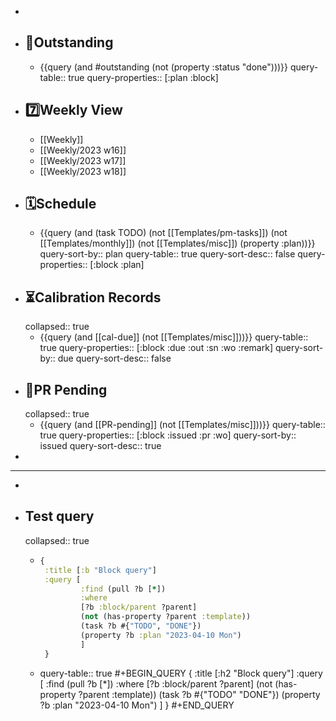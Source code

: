 -
- ## 📌Outstanding
	- {{query (and #outstanding (not (property :status "done")))}}
	  query-table:: true
	  query-properties:: [:plan :block]
- ## 7️⃣Weekly View
	- [[Weekly]]
	- [[Weekly/2023 w16]]
	- [[Weekly/2023 w17]]
	- [[Weekly/2023 w18]]
- ## 🗓️Schedule
	- {{query (and (task TODO) (not [[Templates/pm-tasks]]) (not [[Templates/monthly]]) (not [[Templates/misc]]) (property :plan))}}
	  query-sort-by:: plan
	  query-table:: true
	  query-sort-desc:: false
	  query-properties:: [:block :plan]
- ## ⏳Calibration Records
  collapsed:: true
	- {{query (and [[cal-due]] (not [[Templates/misc]]))}}
	  query-table:: true
	  query-properties:: [:block :due :out :sn :wo :remark]
	  query-sort-by:: due
	  query-sort-desc:: false
- ## 🛒PR Pending
  collapsed:: true
	- {{query (and [[PR-pending]] (not [[Templates/misc]]))}}
	  query-table:: true
	  query-properties:: [:block :issued :pr :wo]
	  query-sort-by:: issued
	  query-sort-desc:: true
-
- ---
-
- ## Test query
  collapsed:: true
	- ```Clojure
	  {
	   :title [:b "Block query"]
	   :query [
	           :find (pull ?b [*])
	           :where
	           [?b :block/parent ?parent]
	           (not (has-property ?parent :template))
	           (task ?b #{"TODO", "DONE"})
	           (property ?b :plan "2023-04-10 Mon")
	           ]
	   }
	  ```
	- query-table:: true
	  #+BEGIN_QUERY
	  {
	   :title [:h2 "Block query"]
	   :query [
	           :find (pull ?b [*])
	           :where
	           [?b :block/parent ?parent]
	           (not (has-property ?parent :template))
	           (task ?b #{"TODO" "DONE"})
	           (property ?b :plan "2023-04-10 Mon")
	           ]
	   }
	  #+END_QUERY